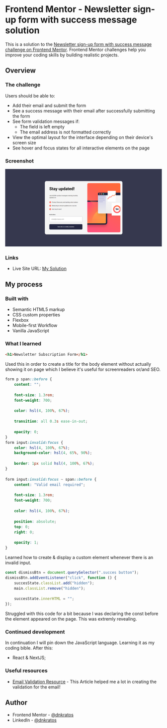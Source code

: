 # Frontend Mentor - Newsletter sign-up form with success message solution

This is a solution to the [Newsletter sign-up form with success message challenge on Frontend Mentor](https://www.frontendmentor.io/challenges/newsletter-signup-form-with-success-message-3FC1AZbNrv). Frontend Mentor challenges help you improve your coding skills by building realistic projects.

## Overview

### The challenge

Users should be able to:

-   Add their email and submit the form
-   See a success message with their email after successfully submitting the form
-   See form validation messages if:
    -   The field is left empty
    -   The email address is not formatted correctly
-   View the optimal layout for the interface depending on their device's screen size
-   See hover and focus states for all interactive elements on the page

### Screenshot

![](/newsletter-solution.png)

### Links

-   Live Site URL: [My Solution](https://frontendmentor-newsletter-solution.netlify.app/)

## My process

### Built with

-   Semantic HTML5 markup
-   CSS custom properties
-   Flexbox
-   Mobile-first Workflow
-   Vanilla JavaScript

### What I learned

```html
<h1>Newsletter Subscription Form</h1>
```

Used this in order to create a title for the body element without actually showing it on page which I believe it's useful for screenreaders or/and SEO.

```css
form p span::before {
    content: "";

    font-size: 1.3rem;
    font-weight: 700;

    color: hsl(4, 100%, 67%);

    transition: all 0.3s ease-in-out;

    opacity: 0;
}
form input:invalid:focus {
    color: hsl(4, 100%, 67%);
    background-color: hsl(4, 65%, 90%);

    border: 1px solid hsl(4, 100%, 67%);
}

form input:invalid:focus ~ span::before {
    content: "Valid email required";

    font-size: 1.3rem;
    font-weight: 700;

    color: hsl(4, 100%, 67%);

    position: absolute;
    top: 0;
    right: 0;

    opacity: 1;
}
```

Learned how to create & display a custom element whenever there is an invalid input.

```js
const dismissBtn = document.querySelector(".succes button");
dismissBtn.addEventListener("click", function () {
    succesState.classList.add("hidden");
    main.classList.remove("hidden");

    succesState.innerHTML = "";
});
```

Struggled with this code for a bit because I was declaring the const before the element appeared on the page. This was extremly revealing.

### Continued development

In continuation I will pin down the JavaScript language. Learning it as my coding bible.
After this:

-   React & NextJS;

### Useful resources

-   [Email Validation Resource](https://www.w3resource.com/javascript/form/email-validation.php) - This Article helped me a lot in creating the validation for the email!

## Author

-   Frontend Mentor - [@dnkratos](https://www.frontendmentor.io/profile/dnkratos)
-   LinkedIn - [@dnkratos](https://www.linkedin.com/in/dnkratos/)
